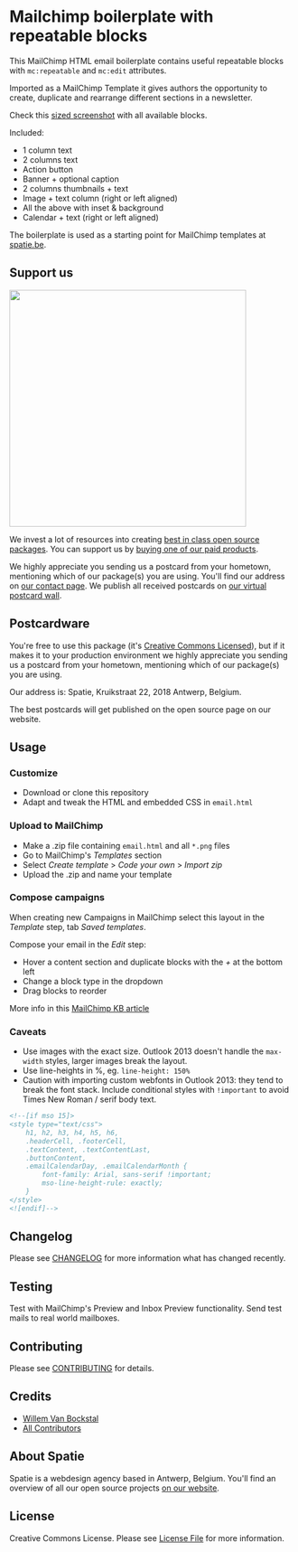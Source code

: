 
# Mailchimp boilerplate with repeatable blocks

This MailChimp HTML email boilerplate contains useful repeatable blocks with `mc:repeatable` and `mc:edit` attributes. 

Imported as a MailChimp Template it gives authors the opportunity to create, duplicate and rearrange different sections in a newsletter. 

Check this [sized screenshot](src/preview.png) with all available blocks.

Included:

- 1 column text
- 2 columns text
- Action button
- Banner + optional caption
- 2 columns thumbnails + text
- Image + text column (right or left aligned)
- All the above with inset & background
- Calendar + text (right or left aligned)

The boilerplate is used as a starting point for MailChimp templates at [spatie.be](https://spatie.be).

## Support us

[<img src="https://github-ads.s3.eu-central-1.amazonaws.com/mailchimp-boilerplate.jpg?t=1" width="419px" />](https://spatie.be/github-ad-click/mailchimp-boilerplate)

We invest a lot of resources into creating [best in class open source packages](https://spatie.be/open-source). You can support us by [buying one of our paid products](https://spatie.be/open-source/support-us).

We highly appreciate you sending us a postcard from your hometown, mentioning which of our package(s) you are using. You'll find our address on [our contact page](https://spatie.be/about-us). We publish all received postcards on [our virtual postcard wall](https://spatie.be/open-source/postcards).

## Postcardware

You're free to use this package (it's [Creative Commons Licensed](LICENSE.md)), but if it makes it to your production environment we highly appreciate you sending us a postcard from your hometown, mentioning which of our package(s) you are using.

Our address is: Spatie, Kruikstraat 22, 2018 Antwerp, Belgium.

The best postcards will get published on the open source page on our website.

## Usage

### Customize

- Download or clone this repository
- Adapt and tweak the HTML and embedded CSS in `email.html`

### Upload to MailChimp

- Make a .zip file containing `email.html` and all `*.png` files
- Go to MailChimp's _Templates_ section 
- Select _Create template_ > _Code your own_ > _Import zip_
- Upload the .zip and name your template

### Compose campaigns

When creating new Campaigns in MailChimp select this layout in the _Template_ step, tab _Saved templates_.

Compose your email in the _Edit_ step:
- Hover a content section and duplicate blocks with the *+* at the bottom left
- Change a block type in the dropdown
- Drag blocks to reorder

More info in this [MailChimp KB article](http://kb.mailchimp.com/templates/basic-and-themes/repeatable-or-variable-content-blocks)

### Caveats

- Use images with the exact size. Outlook 2013 doesn't handle the `max-width` styles, larger images break the layout.
- Use line-heights in %, eg. `line-height: 150%`
- Caution with importing custom webfonts in Outlook 2013: they tend to break the font stack. Include conditional styles with `!important` to avoid Times New Roman / serif body text.

```html
<!--[if mso 15]>
<style type="text/css">
    h1, h2, h3, h4, h5, h6,
    .headerCell, .footerCell,
    .textContent, .textContentLast,
    .buttonContent,
    .emailCalendarDay, .emailCalendarMonth {
        font-family: Arial, sans-serif !important;
        mso-line-height-rule: exactly;
    }
</style>
<![endif]-->
```

## Changelog

Please see [CHANGELOG](CHANGELOG.md) for more information what has changed recently.

## Testing

Test with MailChimp's Preview and Inbox Preview functionality. Send test mails to real world mailboxes.

## Contributing

Please see [CONTRIBUTING](CONTRIBUTING.md) for details.

## Credits

- [Willem Van Bockstal](https://github.com/willemvb)
- [All Contributors](../../contributors)

## About Spatie
Spatie is a webdesign agency based in Antwerp, Belgium. You'll find an overview of all our open source projects [on our website](https://spatie.be/opensource).

## License

Creative Commons License. Please see [License File](LICENSE.md) for more information.
